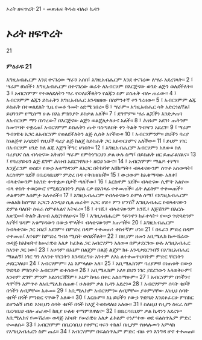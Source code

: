 ﻿
 ኦሪት ዘፍጥረት 21 - መጽሐፍ ቅዱስ ብሉይ ኪዳን
# ኦሪት ዘፍጥረት
21
### ምዕራፍ 21
እግዚአብሔርም እንደ ተናገረው ሣራን አሰበ፤ እግዚአብሔርም እንደ ተናገረው ለሣራ አደረገላት።
2 ፤ ሣራም ፀነሰች፥ እግዚአብሔርም በተናገረው ወራት ለአብርሃም በእርጅናው ወንድ ልጅን ወለደችለት።
3 ፤ አብርሃምም የተወለደለትን ሣራ የወለደችለትን የልጁን ስም ይስሐቅ ብሎ ጠራው።
4 ፤ አብርሃምም ልጁን ይስሐቅን እግዚአብሔር እንዳዘዘው በስምንተኛ ቀን ገረዘው።
5 ፤ አብርሃምም ልጁ ይስሐቅ በተወለደለት ጊዜ የመቶ ዓመት ዕድሜ ነበረ።
6 ፤ ሣራም። እግዚአብሔር ሳቅ አድርጎልኛል፤ ይህንንም የሚሰማ ሁሉ በእኔ ምክንያት ይስቃል አለች።
7 ፤ ደግሞም። ሣራ ልጆችን እንድታጠባ ለአብርሃም ማን በነገረው? በእርጅናው ልጅን ወልጄለታለሁና አለች።
8 ፤ ሕፃኑም አደገ፥ ጡትንም ከመጥባት ተቋረጠ፤ አብርሃምም ይስሐቅን ጡት ባስጣለበት ቀን ትልቅ ግብዣን አደረገ።
9 ፤ ሣራም ግብፃዊቱ አጋር ለአብርሃም የወለደችለትን ልጅ ሲስቅ አየችው።
10 ፤ አብርሃምንም። ይህችን ባሪያ ከነልጅዋ አሳድድ፤ የዚህች ባሪያ ልጅ ከልጄ ከይስሐቅ ጋር አይወርስምና አለችው።
11 ፤ ይህም ነገር በአብርሃም ዘንድ ስለ ልጁ እጅግ ችግር ሆነበት።
12 ፤ እግዚአብሔርም አብርሃምን አለው። ስለ ባሪያህና ስለ ብላቴናው አትዘን፤ ሣራም የምትነግርህን ቃል ሁሉ ስማ፤ በይስሐቅ ዘር ይጠራልሃልና።
13 ፤ የባሪያይቱን ልጅ ደግሞ ሕዝብ አደርገዋለሁ፥ ዘርህ ነውና።
14 ፤ አብርሃምም ማልዶ ተነሣ፥ እንጀራንም ወሰደ፥ የውኃ አቁማዳንም ለአጋር በትከሻዋ አሸከማት፥ ብላቴናውንም ሰጥቶ አስወጣት፤ እርስዋም ሄደች በቤርሳቤህም ምድረ በዳ ተቅበዘበዘች።
15 ፤ ውኃውም ከአቁማዳው አለቀ፤ ብላቴናውንም ከአንድ ቍጥቋጦ በታች ጣለችው፤
16 ፤ እርስዋም ሄደች። ብላቴናው ሲሞት አልየው ብላ ቀስት ተወርውሮ የሚደርስበትን ያህል ርቃ በአንጻሩ ተቀመጠች። ፊት ለፊትም ተቀመጠች፥ ቃልዋንም አሰምታ አለቀሰች።
17 ፤ እግዚአብሔርም የብላቴናውን ድምፅ ሰማ፤ የእግዚአብሔርም መልአክ ከሰማይ አጋርን እንዲህ ሲል ጠራት። አጋር ሆይ፥ ምን ሆንሽ? እግዚአብሔር የብላቴናውን ድምፅ ባለበት ስፍራ ሰምቶአልና አትፍሪ።
18 ፤ ተነሺ፥ ብላቴናውንም አንሺ፥ እጅሽንም በእርሱ አጽኚው፤ ትልቅ ሕዝብ አደርገዋለሁና።
19 ፤ እግዚአብሔርም ዓይንዋን ከፈተላት፥ የውኃ ጕድጓድንም አየች፤ ሄዳም አቁማዳውን በውኃ ሞላች፥ ብላቴናውንም አጠጣች።
20 ፤ እግዚአብሔርም ከብላቴናው ጋር ነበረ፤ አደገም፥ በምድረ በዳም ተቀመጠ፥ ቀስተኛም ሆነ።
21 ፤ በፋራን ምድረ በዳም ተቀመጠ፤ እናቱም ከምድረ ግብፅ ሚስት ወሰደችለት።
22 ፤ በዚያም ዘመን አቢሜሌክ ከሙሽራው ወዳጅ ከአኮዘትና ከሠራዊቱ አለቃ ከፊኮል ጋር አብርሃምን አለው። በምታደርገው ሁሉ እግዚአብሔር ከአንተ ጋር ነው፤
23 ፤ አሁንም በእኔም በልጄም በልጅ ልጄም ክፉ እንዳታደርግብኝ በእግዚአብሔር ማልልኝ፤ ነገር ግን ለአንተ ቸርነትን እንዳደረግሁ አንተም ለእኔ ለተቀመጥህባትም ምድር ቸርነትን ታደርጋለህ።
24 ፤ አብርሃምም። እኔ እምላለሁ አለ።
25 ፤ አቢሜሌክንም ባሪያዎቹ በነጠቁት በውኃ ጕድጓድ ምክንያት አብርሃም ወቀሰው።
26 ፤ አቢሜሌክም አለ። ይህን ነገር ያደረገውን አላወቅሁም፤ አንተም ደግሞ ምንም አልነገርኸኝም፥ እኔም ከዛሬ በቀር አልሰማሁም።
27 ፤ አብርሃምም በጎችንና ላሞችን አምጥቶ ለአቢሜሌክ ሰጠው፤ ሁለቱም ቃል ኪዳን አደረጉ።
28 ፤ አብርሃምም ሰባት ቄቦች በጎችን ለብቻቸው አቆመ።
29 ፤ አቢሜሌክም አብርሃምን። ለብቻቸው ያቆምሃቸው እነዚህ ሰባት ቄቦች በጎች ምንድር ናቸው? አለው።
30 ፤ እርሱም። እኔ ይህችን የውኃ ጕድጓድ እንደቆፈርሁ ምስክር ይሆንልኝ ዘንድ እነዚህን ሰባት ቄቦች በጎች ከእጄ ትወስዳለህ አለው።
31 ፤ ስለዚህ የዚያን ስፍራ ስም ቤርሳቤህ ብሎ ጠራው፤ ከዚያ ሁለቱ ተማምለዋልና።
32 ፤ በቤርሳቤህም ቃል ኪዳንን አደረጉ። አቢሜሌክና የሙሽራው ወዳጅ አኮዘት የሠራዊቱ አለቃ ፊኮልም ተነሥተው ወደ ፍልስጥኤም ምድር ተመለሱ።
33 ፤ አብርሃምም በቤርሳቤህ የተምር ዛፍን ተከለ፤ በዚያም የዘላለሙን አምላክ የእግዚአብሔርን ስም ጠራ።
34 ፤ አብርሃምም በፍልስጥኤም ምድር ብዙ ቀን እንግዳ ሆኖ ተቀመጠ። 
